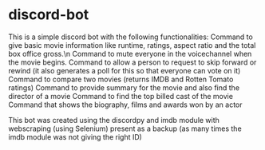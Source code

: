# discord-bot
This is a simple discord bot with the following functionalities:
  Command to give basic movie information like runtime, ratings, aspect        ratio and the total box office gross.\n
  Command to mute everyone in the voicechannel when the movie begins.
  Command to allow a person to request to skip forward or rewind (it also generates a poll for this so that everyone can vote on it)
  Command to compare two movies (returns IMDB and Rotten Tomato ratings)
  Command to provide summary for the movie and also find the director of a movie
  Command to find the top billed cast of the movie
  Command that shows the biography, films and awards won by an actor
  
  
  This bot was created using the discordpy and imdb module with webscraping (using Selenium) present as a backup (as many times the imdb module was not giving the right ID) 
